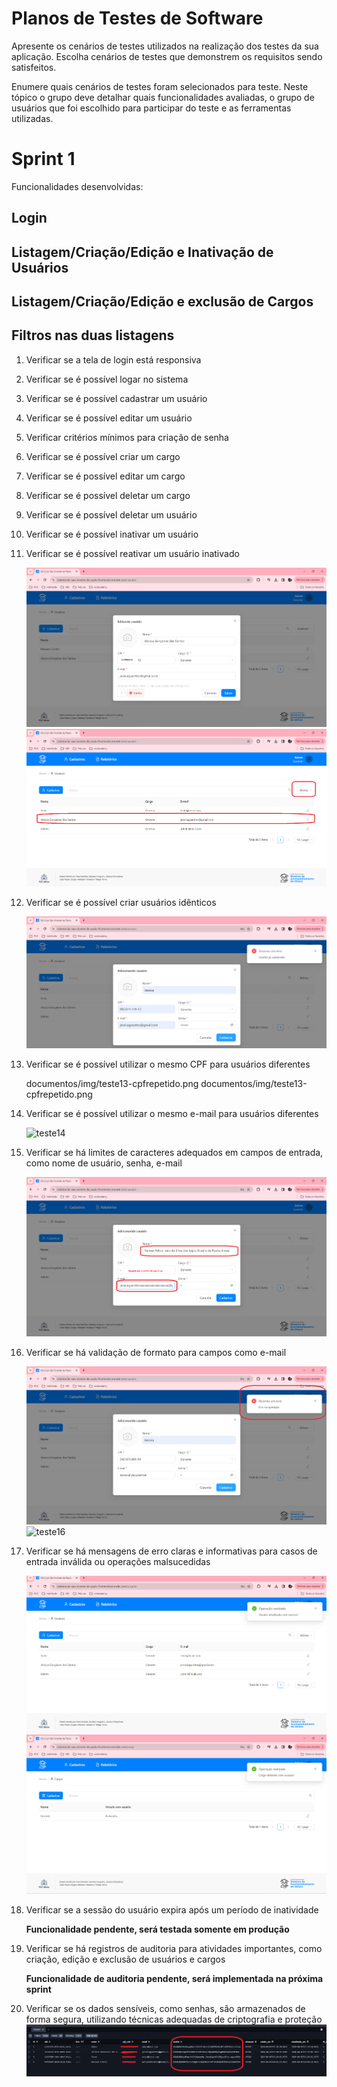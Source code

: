 # Planos de Testes de Software

Apresente os cenários de testes utilizados na realização dos testes da sua aplicação. Escolha cenários de testes que demonstrem os requisitos sendo satisfeitos.

Enumere quais cenários de testes foram selecionados para teste. Neste tópico o grupo deve detalhar quais funcionalidades avaliadas, o grupo de usuários que foi escolhido para participar do teste e as ferramentas utilizadas.

# Sprint 1

Funcionalidades desenvolvidas:
## Login
## Listagem/Criação/Edição e Inativação de Usuários
## Listagem/Criação/Edição e exclusão de Cargos
## Filtros nas duas listagens

1. Verificar se a tela de login está responsiva
2. Verificar se é possível logar no sistema
3. Verificar se é possível cadastrar um usuário
4. Verificar se é possível editar um usuário
5. Verificar critérios mínimos para criação de senha
6. Verificar se é possível criar um cargo
7. Verificar se é possível editar um cargo
8. Verificar se é possível deletar um cargo
9. Verificar se é possível deletar um usuário
10. Verificar se é possível inativar um usuário
11. Verificar se é possível reativar um usuário inativado

    ![teste11](img/teste11-usuarioInativo.png)
    ![teste11](img/teste11-usuarioAtivo.png)

13. Verificar se é possível criar usuários idênticos
    
    ![teste13](img/teste12.png) 
15. Verificar se é possível utilizar o mesmo CPF para usuários diferentes

    documentos/img/teste13-cpfrepetido.png
    documentos/img/teste13-cpfrepetido.png
    
16. Verificar se é possível utilizar o mesmo e-mail para usuários diferentes

    ![teste14](teste14-emailrepetido.png)
    
17. Verificar se há limites de caracteres adequados em campos de entrada, como nome de usuário, senha, e-mail

    ![teste15](img/teste15-quantcaracteres.png)
18. Verificar se há validação de formato para campos como e-mail 

    ![teste16](img/teste16.1-erroValidacaoemail.png)
    ![teste16](img/teste16.1-validacaoemail.png)
      
19. Verificar se há mensagens de erro claras e informativas para casos de entrada inválida ou operações malsucedidas

    ![teste17](img/teste17-mensagemSucesso.png)
    ![teste17](img/teste17-mensagemDeletar.png)

21. Verificar se a sessão do usuário expira após um período de inatividade
    
    **Funcionalidade pendente, será testada somente em produção**

22. Verificar se há registros de auditoria para atividades importantes, como criação, edição e exclusão de usuários e cargos
    
    **Funcionalidade de auditoria pendente, será implementada na próxima sprint**
    
23. Verificar se os dados sensíveis, como senhas, são armazenados de forma segura, utilizando técnicas adequadas de criptografia e proteção
  ![teste20](img/Teste20.jpeg)


